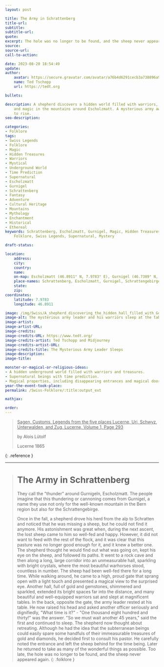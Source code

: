 ```yaml
---
layout: post

title: The Army in Schrattenberg
title-url:
subtitle:
subtitle-url:
quote:
excerpt: The hole was no longer to be found, and the sheep never appeared again.
source:
source-url:
call-to-action:

date: 2023-08-20 18:54:49
update:
author:
    avatar: https://secure.gravatar.com/avatar/a76b4d6291cecb3a738896a971bfb903?s=512&d=mp&r=g
    name: Ted Tschopp
    url: https://tedt.org

bullets:

description: A shepherd discovers a hidden world filled with warriors, treasures,
    and magic in the mountains around Escholzmatt. A mysterious army awaits its time
    to rise.
seo-description:

categories:
- Folklore
tags:
- Swiss Legends
- Folklore
- Magic
- Hidden Treasures
- Warriors
- Mystical
- Underground World
- Time Prediction
- Supernatural
- Escholzmatt
- Gurnigel
- Schrattenberg
- Fantasy
- Adventure
- Cultural Heritage
- Mountains
- Mythology
- Enchantment
- Historical
- Ethereal
keywords: Schrattenberg, Escholzmatt, Gurnigel, Magic, Hidden Treasures, Warriors,
    Folklore, Swiss Legends, Supernatural, Mystery

draft-status:

location:
    address:
    city:
    country:
    name:
    on-map: Escholzmatt (46.8911° N, 7.9783° E), Gurnigel (46.7389° N, 7.4594° E)
    place-names: Schrattenberg, Escholzmatt, Gurnigel, Schrattengebirge
    state:
    zip:
coordinates:
    latitude: 7.9783
    longitude: 46.8911

image: /img/Swiss/A_shepherd_discovering_the_hidden_hall_filled_with_Gold_and_Warriors.jpg
image-alt: The mysterious army leader and his warriors sleep at the tables.
image-artist:
image-artist-URL:
image-credits:
image-credits-URL: https://www.tedt.org/
image-credits-artist: Ted Tschopp and Midjourney
image-credits-artist-URL:
image-credits-title: The Mysterious Army Leader Sleeps
image-description:
image-title:

monster-or-magical-or-religious-ideas:
- A hidden underground world filled with warriors and treasures.
- Supernatural beings with time prediction.
- Magical properties, including disappearing entrances and magical doors.
year-the-event-took-place:
permalink: /Swiss-Folklore/:title:output_ext

mathjax:

order:
---
```


> <ins>Sagen, Customs, Legends from the five places Lucerne, Uri, Schwyz, Unterwalden, and Zug, Lucerne, Volume 1, Page 293</ins>
> 
> by Alois Lütolf
> 
> Lucerne 1865
>
{: .reference }

---

> # The Army in Schrattenberg
> 
> They call the "thunder" around Gurnigeln, Escholzmatt. The people imagine that this thundering or cannoning comes from Gurnigel, a name they use not only for the well-known mountain in the Bern region but also for the Schrattengebirge. 
> 
> Once in the fall, a shepherd drove his herd from the alp to Schratten and noticed that he was missing a sheep, but he could not find it anymore. His astonishment was great when, during the next ascent, the lost sheep came to him so well-fed and happy. However, it did not want to feed with the rest of the flock, and it was clear that this pasture was no longer good enough for it, and it knew a better one. The shepherd thought he would find out what was going on, kept his eye on the sheep, and followed its paths. It went to a rock cave and then along a long, large corridor into an unmeasurable hall, sparkling with bright crystals, where the most beautiful warhorses stood, countless in number. The sheep had been well-fed there for a long time. While walking around, he came to a high, proud gate that sprang open with a light touch and presented a magical view to the surprised eye. Another hall, full of gold and gemstones, shimmered and sparkled, extended its bright spaces far into the distance, and many beautiful and well-equipped warriors sat and slept at magnificent tables. In the back, opposite the gate, the army leader rested at his table. He now raised his head and asked another officer seriously and dignifiedly, "What time is it?" - "One thousand eight hundred and thirty!" was the answer. "So we must wait another 45 years," said the first and continued to sleep. The shepherd now thought about retreating. Although he had the idea that the subterranean beings could easily spare some handfuls of their immeasurable treasures of gold and diamonds, he decided first to consult his pastor. He carefully noted the entrance and left the sheep behind for the time being. Later he returned to take as many of the wonderful things as possible. Too late, the hole was no longer to be found, and the sheep never appeared again.
{: .folklore }
